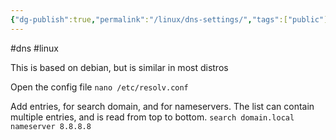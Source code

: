 ```yaml
---
{"dg-publish":true,"permalink":"/linux/dns-settings/","tags":["public"],"noteIcon":"1","created":"2024-08-03T14:52:59.416+02:00","updated":"2022-12-23T10:22:06.000+01:00"}
---
```


#dns #linux 

This is based on debian, but is similar in most distros

Open the config file
`nano /etc/resolv.conf`

Add entries, for search domain, and for nameservers. The list can contain multiple entries, and is read from top to bottom.
`search domain.local`
`nameserver 8.8.8.8`